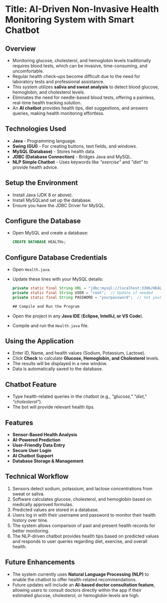
# Title: AI-Driven Non-Invasive Health Monitoring System with Smart Chatbot  

## Overview  
- Monitoring glucose, cholesterol, and hemoglobin levels traditionally requires blood tests, which can be invasive, time-consuming, and uncomfortable.  
- Regular health check-ups become difficult due to the need for laboratory tests and professional assistance.  
- This system utilizes **saliva and sweat analysis** to detect blood glucose, hemoglobin, and cholesterol levels.  
- Eliminates the need for needle-based blood tests, offering a painless, real-time health tracking solution.  
- An **AI chatbot** provides health tips, diet suggestions, and answers queries, making health monitoring effortless.  

## Technologies Used  
- **Java** - Programming language.  
- **Swing (GUI)** - For creating buttons, text fields, and windows.  
- **MySQL (Database)** - Stores health data.  
- **JDBC (Database Connection)** - Bridges Java and MySQL.  
- **NLP Simple Chatbot** - Uses keywords like _"exercise"_ and _"diet"_ to provide health advice.  

## Setup the Environment  
- Install Java (JDK 8 or above).  
- Install MySQLand set up the database.  
- Ensure you have the JDBC Driver for MySQL.  

## Configure the Database  
- Open MySQL and create a database:  

  ```sql
  CREATE DATABASE HEALTHs;
## Configure Database Credentials  
- Open `Health.java`.  
- Update these lines with your MySQL details:  

  ```java
  private static final String URL = "jdbc:mysql://localhost:3306/HEALTHs";
  private static final String USER = "root";  // Update if needed
  private static final String PASSWORD = "yourpassword";  // Set your password

  ## Compile and Run the Program  
- Open the project in any **Java IDE** (**Eclipse, IntelliJ, or VS Code**).  
- Compile and run the `Health.java` file.  

## Using the Application  
- Enter ID, Name, and health values (Sodium, Potassium, Lactose).  
- Click **Check** to calculate **Glucose, Hemoglobin, and Cholesterol** levels.  
- The results will be displayed in a new window.  
- Data is automatically saved to the database.  

## Chatbot Feature  
- Type health-related queries in the chatbot (e.g., _"glucose," "diet," "cholesterol"_).  
- The bot will provide relevant health tips.  

## Features  
-  **Sensor-Based Health Analysis**  
-  **AI-Powered Prediction**  
-  **User-Friendly Data Entry**  
-  **Secure User Login**  
-  **AI Chatbot Support**  
-  **Database Storage & Management**  

## Technical Workflow  
1. Sensors detect sodium, potassium, and lactose concentrations from sweat or saliva.  
2. Software calculates glucose, cholesterol, and hemoglobin based on medically approved formulas.  
3. Predicted values are stored in a database.  
4. Users log in with their username and password to monitor their health history over time.  
5. The system allows comparison of past and present health records for better monitoring.  
6. The NLP-driven chatbot provides health tips based on predicted values and responds to user queries regarding diet, exercise, and overall health.  

## Future Enhancements  
- The system currently uses **Natural Language Processing (NLP)** to enable the chatbot to offer health-related recommendations.  
- Future updates will include an **AI-based doctor consultation feature**, allowing users to consult doctors directly within the app if their estimated glucose, cholesterol, or hemoglobin levels are high.  

